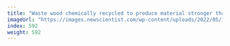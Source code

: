 ```yaml
---
title: "Waste wood chemically recycled to produce material stronger than steel"
imageUrl: "https://images.newscientist.com/wp-content/uploads/2022/05/19105923/SEI_104460819.jpg?width=600"
index: 592
weight: 592
---
```

